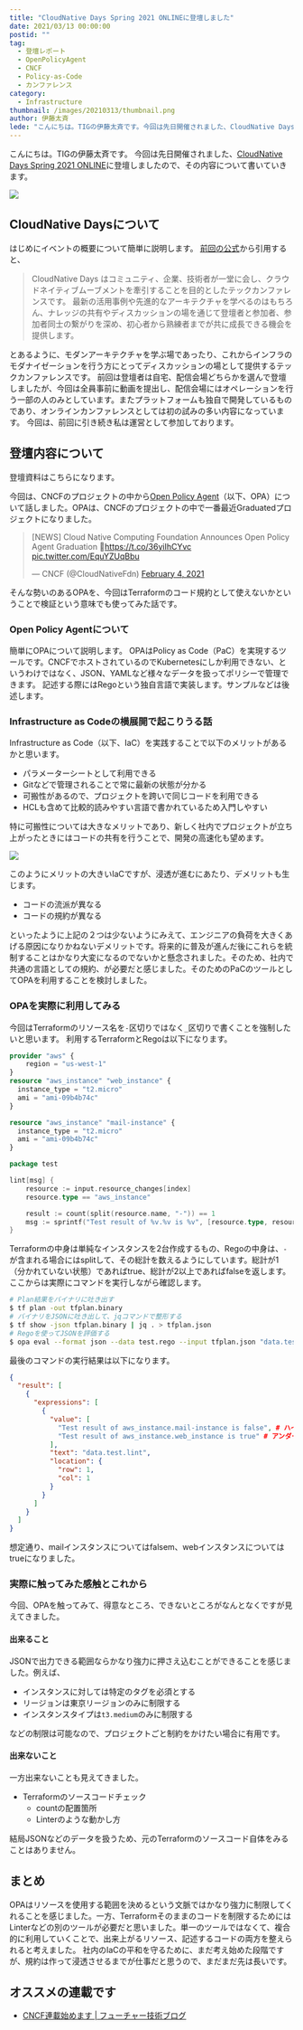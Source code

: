 ```yaml
---
title: "CloudNative Days Spring 2021 ONLINEに登壇しました"
date: 2021/03/13 00:00:00
postid: ""
tag:
  - 登壇レポート
  - OpenPolicyAgent
  - CNCF
  - Policy-as-Code
  - カンファレンス
category:
  - Infrastructure
thumbnail: /images/20210313/thumbnail.png
author: 伊藤太斉
lede: "こんにちは。TIGの伊藤太斉です。今回は先日開催されました、CloudNative Days Spring 2021 ONLINEに登壇しましたので、その内容について書いていきます。はじめにイベントの概要について簡単に説明します。"
---
```

こんにちは。TIGの伊藤太斉です。
今回は先日開催されました、[CloudNative Days Spring 2021 ONLINE](https://event.cloudnativedays.jp/cndo2021)に登壇しましたので、その内容について書いていきます。

<img src="/images/20210313/CNDO2021@2x.png" loading="lazy">

## CloudNative Daysについて

はじめにイベントの概要について簡単に説明します。
[前回の公式](https://event.cloudnativedays.jp/cndt2020)から引用すると、
> CloudNative Days はコミュニティ、企業、技術者が一堂に会し、クラウドネイティブムーブメントを牽引することを目的としたテックカンファレンスです。
最新の活用事例や先進的なアーキテクチャを学べるのはもちろん、ナレッジの共有やディスカッションの場を通じて登壇者と参加者、参加者同士の繋がりを深め、初心者から熟練者までが共に成長できる機会を提供します。

とあるように、モダンアーキテクチャを学ぶ場であったり、これからインフラのモダナイゼーションを行う方にとってディスカッションの場として提供するテックカンファレンスです。
前回は登壇者は自宅、配信会場どちらかを選んで登壇しましたが、今回は全員事前に動画を提出し、配信会場にはオペレーションを行う一部の人のみとしています。またプラットフォームも独自で開発しているものであり、オンラインカンファレンスとしては初の試みの多い内容になっています。
今回は、前回に引き続き私は運営として参加しております。

## 登壇内容について

登壇資料はこちらになります。

<script async class="speakerdeck-embed" data-id="f9d34e658df049bd992ba11c212a7a5f" data-ratio="1.77777777777778" src="//speakerdeck.com/assets/embed.js"></script>

今回は、CNCFのプロジェクトの中から[Open Policy Agent](https://www.openpolicyagent.org/)（以下、OPA）について話しました。OPAは、CNCFのプロジェクトの中で一番最近Graduatedプロジェクトになりました。

<blockquote class="twitter-tweet"><p lang="en" dir="ltr">[NEWS] Cloud Native Computing Foundation Announces Open Policy Agent Graduation 🤗<a href="https://t.co/36yiIhCYvc">https://t.co/36yiIhCYvc</a> <a href="https://t.co/EquYZUqBbu">pic.twitter.com/EquYZUqBbu</a></p>&mdash; CNCF (@CloudNativeFdn) <a href="https://twitter.com/CloudNativeFdn/status/1357373603633848322?ref_src=twsrc%5Etfw">February 4, 2021</a></blockquote> <script async src="https://platform.twitter.com/widgets.js" charset="utf-8"></script>

そんな勢いのあるOPAを、今回はTerraformのコード規約として使えないかということで検証という意味でも使ってみた話です。

### Open Policy Agentについて

簡単にOPAについて説明します。
OPAはPolicy as Code（PaC）を実現するツールです。CNCFでホストされているのでKubernetesにしか利用できない、というわけではなく、JSON、YAMLなど様々なデータを扱ってポリシーで管理できます。
記述する際にはRegoという独自言語で実装します。サンプルなどは後述します。

### Infrastructure as Codeの横展開で起こりうる話

Infrastructure as Code（以下、IaC）を実践することで以下のメリットがあるかと思います。

- パラメーターシートとして利用できる
- Gitなどで管理されることで常に最新の状態が分かる
- 可搬性があるので、プロジェクトを跨いで同じコードを利用できる
- HCLも含めて比較的読みやすい言語で書かれているため入門しやすい

特に可搬性については大きなメリットであり、新しく社内でプロジェクトが立ち上がったときにはコードの共有を行うことで、開発の高速化も望めます。

<img src="/images/20210313/CNDO_1.png" loading="lazy">

このようにメリットの大きいIaCですが、浸透が進むにあたり、デメリットも生じます。

- コードの流派が異なる
- コードの規約が異なる

といったように上記の２つは少ないようにみえて、エンジニアの負荷を大きくあげる原因になりかねないデメリットです。将来的に普及が進んだ後にこれらを統制することはかなり大変になるのでないかと懸念されました。そのため、社内で共通の言語としての規約、が必要だと感じました。そのためのPaCのツールとしてOPAを利用することを検討しました。

### OPAを実際に利用してみる

今回はTerraformのリソース名を`-`区切りではなく`_`区切りで書くことを強制したいと思います。
利用するTerraformとRegoは以下になります。

```terraform
provider "aws" {
    region = "us-west-1"
}
resource "aws_instance" "web_instance" {
  instance_type = "t2.micro"
  ami = "ami-09b4b74c"
}

resource "aws_instance" "mail-instance" {
  instance_type = "t2.micro"
  ami = "ami-09b4b74c"
}
```

```go
package test

lint[msg] {
    resource := input.resource_changes[index]
    resource.type == "aws_instance"

    result := count(split(resource.name, "-")) == 1
    msg := sprintf("Test result of %v.%v is %v", [resource.type, resource.name, result])
}
```

Terraformの中身は単純なインスタンスを2台作成するもの、Regoの中身は、`-`が含まれる場合にはsplitして、その総計を数えるようにしています。総計が1（分かれていない状態）であればtrue、総計が2以上であればfalseを返します。
ここからは実際にコマンドを実行しながら確認します。

```sh
# Plan結果をバイナリに吐き出す
$ tf plan -out tfplan.binary
# バイナリをJSONに吐き出して、jqコマンドで整形する
$ tf show -json tfplan.binary | jq . > tfplan.json
# Regoを使ってJSONを評価する
$ opa eval --format json --data test.rego --input tfplan.json "data.test.lint"
```

最後のコマンドの実行結果は以下になります。

```json
{
  "result": [
    {
      "expressions": [
        {
          "value": [
            "Test result of aws_instance.mail-instance is false", # ハイフン区切りはfalseになる
            "Test result of aws_instance.web_instance is true" # アンダースコア区切りはtrueになる
          ],
          "text": "data.test.lint",
          "location": {
            "row": 1,
            "col": 1
          }
        }
      ]
    }
  ]
}
```

想定通り、mailインスタンスについてはfalsem、webインスタンスについてはtrueになりました。

### 実際に触ってみた感触とこれから

今回、OPAを触ってみて、得意なところ、できないところがなんとなくですが見えてきました。

#### 出来ること

JSONで出力できる範囲ならかなり強力に押さえ込むことができることを感じました。例えば、

- インスタンスに対しては特定のタグを必須とする
- リージョンは東京リージョンのみに制限する
- インスタンスタイプは`t3.medium`のみに制限する

などの制限は可能なので、プロジェクトごと制約をかけたい場合に有用です。

#### 出来ないこと

一方出来ないことも見えてきました。

- Terraformのソースコードチェック
  - countの配置箇所
  - Linterのような動かし方

結局JSONなどのデータを扱うため、元のTerraformのソースコード自体をみることはありません。

## まとめ

OPAはリソースを使用する範囲を決めるという文脈ではかなり強力に制限してくれることを感じました。一方、Terraformそのままのコードを制限するためにはLinterなどの別のツールが必要だと思いました。単一のツールではなくて、複合的に利用していくことで、出来上がるリソース、記述するコードの両方を整えられると考えました。
社内のIaCの平和を守るために、まだ考え始めた段階ですが、規約は作って浸透させるまでが仕事だと思うので、まだまだ先は長いです。

## オススメの連載です

- [CNCF連載始めます | フューチャー技術ブログ](/articles/20200928/)
